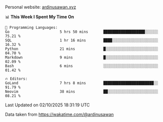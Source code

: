 Personal website: [ardinusawan.xyz](https://ardinusawan.xyz)

<!--START_SECTION:waka-->
📊 **This Week I Spent My Time On** 

```text
💬 Programming Languages: 
Go                       5 hrs 50 mins       ███████████████████░░░░░░   75.21 % 
SQL                      1 hr 16 mins        ████░░░░░░░░░░░░░░░░░░░░░   16.32 % 
Python                   21 mins             █░░░░░░░░░░░░░░░░░░░░░░░░   04.70 % 
Markdown                 9 mins              █░░░░░░░░░░░░░░░░░░░░░░░░   02.09 % 
Bash                     6 mins              ░░░░░░░░░░░░░░░░░░░░░░░░░   01.42 % 

🔥 Editors: 
GoLand                   7 hrs 8 mins        ███████████████████████░░   91.79 % 
Neovim                   38 mins             ██░░░░░░░░░░░░░░░░░░░░░░░   08.21 % 
```


 Last Updated on 02/10/2025 18:31:19 UTC
<!--END_SECTION:waka-->
Data taken from https://wakatime.com/@ardinusawan
